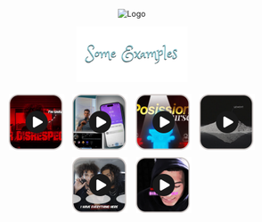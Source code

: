 <p align="center">
  <img src="assets/MakarAnim.gif" width="600" alt="Logo">
</p>

<p align="center">
  <img src="assets/examples_title.png" alt="Examples" width="200">
</p>

<p align="center">
  <a href="assets/example1.mp4"><img src="assets/example1_thumb.png" width="100" style="margin:5px;"></a>
  <a href="assets/example2.MP4"><img src="assets/example2_thumbnail.png" width="100" style="margin:5px;"></a>
  <a href="assets/example3.mp4"><img src="assets/example3_thumb.png" width="100" style="margin:5px;"></a>
  <a href="assets/example4.MP4"><img src="assets/example4_thumbnail.png" width="100" style="margin:5px;"></a>
  <a href="assets/example5.MP4"><img src="assets/example5_thumbnail.png" width="100" style="margin:5px;"></a>
  <a href="assets/example6.MP4"><img src="assets/example6_thumbnail.png" width="100" style="margin:5px;"></a>
</p>
